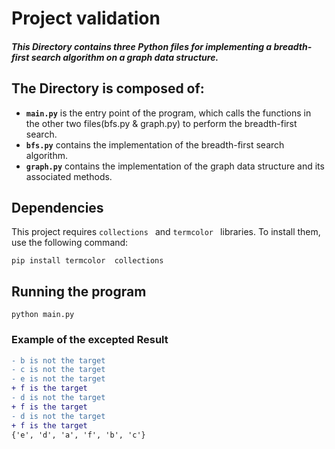 # Project validation

##### This Directory contains three Python files for implementing a breadth-first search algorithm on a graph data structure.

## The Directory is composed of:

* **`main.py`** is the entry point of the program, which calls the functions in the other two files(bfs.py & graph.py) to perform the breadth-first search.
* **`bfs.py`** contains the implementation of the breadth-first search algorithm.
* **`graph.py`** contains the implementation of the graph data structure and its associated methods.

## Dependencies

This project requires `collections ` and `termcolor ` libraries. To install them, use the following command:

```
pip install termcolor  collections 
```

## Running the program

```
python main.py
```

### Example of the excepted Result

```diff
- b is not the target
- c is not the target
- e is not the target
+ f is the target
- d is not the target
+ f is the target
- d is not the target
+ f is the target
{'e', 'd', 'a', 'f', 'b', 'c'}
```
